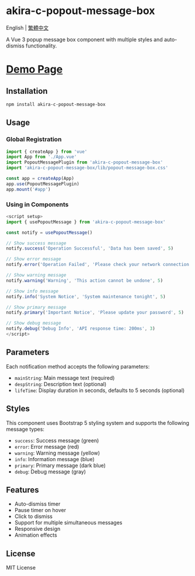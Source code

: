 # akira-c-popout-message-box

English | [繁體中文](README.zh-TW.md)

A Vue 3 popup message box component with multiple styles and 
auto-dismiss functionality.

# [Demo Page](https://man4781747.github.io/Vue3_Typescript__PopoutMessageBox__Demo/)

## Installation

```bash
npm install akira-c-popout-message-box
```

## Usage

### Global Registration

```typescript
import { createApp } from 'vue'
import App from './App.vue'
import PopoutMessagePlugin from 'akira-c-popout-message-box'
import 'akira-c-popout-message-box/lib/popout-message-box.css'

const app = createApp(App)
app.use(PopoutMessagePlugin)
app.mount('#app')
```

### Using in Components

```typescript
<script setup>
import { usePopoutMessage } from 'akira-c-popout-message-box'

const notify = usePopoutMessage()

// Show success message
notify.success('Operation Successful', 'Data has been saved', 5)

// Show error message
notify.error('Operation Failed', 'Please check your network connection', 7)

// Show warning message
notify.warning('Warning', 'This action cannot be undone', 5)

// Show info message
notify.info('System Notice', 'System maintenance tonight', 5)

// Show primary message
notify.primary('Important Notice', 'Please update your password', 5)

// Show debug message
notify.debug('Debug Info', 'API response time: 200ms', 3)
</script>
```

## Parameters

Each notification method accepts the following parameters:

- `mainString`: Main message text (required)
- `despString`: Description text (optional)
- `lifeTime`: Display duration in seconds, defaults to 5 seconds (optional)

## Styles

This component uses Bootstrap 5 styling system and supports the following message types:

- `success`: Success message (green)
- `error`: Error message (red)
- `warning`: Warning message (yellow)
- `info`: Information message (blue)
- `primary`: Primary message (dark blue)
- `debug`: Debug message (gray)

## Features

- Auto-dismiss timer
- Pause timer on hover
- Click to dismiss
- Support for multiple simultaneous messages
- Responsive design
- Animation effects

## License

MIT License 